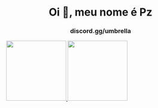 <h1 align="center">Oi 👋, meu nome é Pz</h1>
<h3 align="center">discord.gg/umbrella</h3>

<div>
<a href="https://github.com/PzDeveloper">
<img height="160em" src="https://github-readme-stats.vercel.app/api/top-langs/?username=PzDeveloper&layout=compact&langs_count=7&theme=dracula"/>
<img height="160em" src="https://github-readme-stats.vercel.app/api?username=PzDeveloper&show_icons=true&theme=dracula&include_all_commits=true&count_private=true"/>
</div>

